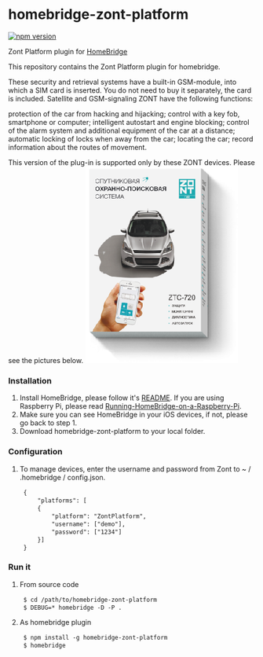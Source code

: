 # homebridge-zont-platform
[![npm version](https://badge.fury.io/js/homebridge-zont-platform.svg)](https://badge.fury.io/js/homebridge-zont-platform)

Zont Platform plugin for [HomeBridge](https://github.com/nfarina/homebridge)

This repository contains the Zont Platform plugin for homebridge.

These security and retrieval systems have a built-in GSM-module, into which a SIM card is inserted. You do not need to buy it separately, the card is included. Satellite and GSM-signaling ZONT have the following functions:

protection of the car from hacking and hijacking;
control with a key fob, smartphone or computer;
intelligent autostart and engine blocking;
control of the alarm system and additional equipment of the car at a distance;
automatic locking of locks when away from the car;
locating the car;
record information about the routes of movement.

This version of the plug-in is supported only by these ZONT devices. Please see the pictures below.
![](https://raw.githubusercontent.com/Maxmudjon/images/master/zont720_311x400.png)


### Installation
1. Install HomeBridge, please follow it's [README](https://github.com/nfarina/homebridge/blob/master/README.md). If you are using Raspberry Pi, please read [Running-HomeBridge-on-a-Raspberry-Pi](https://github.com/nfarina/homebridge/wiki/Running-HomeBridge-on-a-Raspberry-Pi).
2. Make sure you can see HomeBridge in your iOS devices, if not, please go back to step 1.
3. Download homebridge-zont-platform to your local folder.

### Configuration
1. To manage devices, enter the username and password from Zont to ~ / .homebridge / config.json.


        {
            "platforms": [
            {
                "platform": "ZontPlatform",
                "username": ["demo"],
                "password": ["1234"]
            }]
        }



### Run it
1. From source code


        $ cd /path/to/homebridge-zont-platform
        $ DEBUG=* homebridge -D -P .

2. As homebridge plugin


        $ npm install -g homebridge-zont-platform
        $ homebridge
